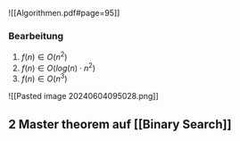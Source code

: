 ![[Algorithmen.pdf#page=95]]

### Bearbeitung
1. $f(n) \in O(n^{2})$
2. $f(n)\in O(log(n) \cdot n^{2})$
3. $f(n)\in O(n^{3})$ 

![[Pasted image 20240604095028.png]]


## 2 Master theorem auf [[Binary Search]]
